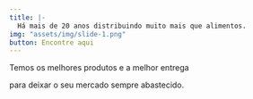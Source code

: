 ```yaml
---
title: |-
  Há mais de 20 anos distribuindo muito mais que alimentos.
img: "assets/img/slide-1.png"
button: Encontre aqui
---
```


Temos os melhores produtos e a melhor entrega

para deixar o seu mercado sempre abastecido.